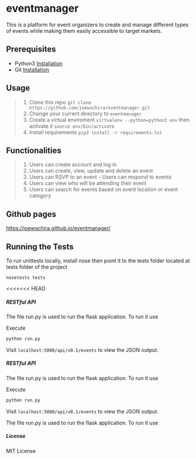 # eventmanager
This is a platform for event organizers to create and manage different types of events while making them easily accessible to target markets.

## Prerequisites
- Python3 [Installation](https://www.python.org/downloads/)
- Git [Installation](https://git-scm.com/downloads)

## Usage
> 1. Clone this repo `git clone https://github.com/joewachira/eventmanager.git`
> 2. Change your current directory to `eventmanager`
> 3. Create a virtual enviroment `virtualenv --python=python3 env` then activate it `source env/bin/activate`
> 4. Install requirements `pip3 install -r requirements.txt`

## Functionalities
> 1. Users can create account and log in
> 2. Users can create, view, update and delete an event
> 3. Users can RSVP to an event - Users can respond to events
> 4. Users can view who will be attending their event
> 5. Users can search for events based on event location or event category

## Github pages
https://joewachira.github.io/eventmanager/

## Running the Tests

 To run unittests locally, install nose then point it to the tests folder located at tests folder of the project

 `nosetests tests`
 
<<<<<<< HEAD

##### RESTful API
The file run.py is used to run the flask application. To run it use

Execute

```bash
python run.py
```

Visit `localhost:5000/api/v0.1/events` to view the JSON output.

##### RESTful API
The file run.py is used to run the flask application. To run it use

Execute

```bash
python run.py
```

Visit `localhost:5000/api/v0.1/events` to view the JSON output.

The file run.py is used to run the flask application. To run it use

##### License
MIT License